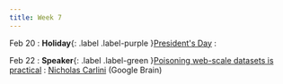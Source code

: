 ```yaml
---
title: Week 7
---
```


Feb 20
: **Holiday**{: .label .label-purple }[President's Day](#)
  : 

Feb 22
: **Speaker**{: .label .label-green }[Poisoning web-scale datasets is practical](#)
  : [Nicholas Carlini](https://nicholas.carlini.com/) (Google Brain)
